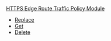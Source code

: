 <!-- Code generated for API Clients. DO NOT EDIT. -->

[HTTPS Edge Route Traffic Policy Module](#api-edge-route-traffic-policy-module)

- [Replace](#api-edge-route-traffic-policy-module-replace)
- [Get](#api-edge-route-traffic-policy-module-get)
- [Delete](#api-edge-route-traffic-policy-module-delete)
